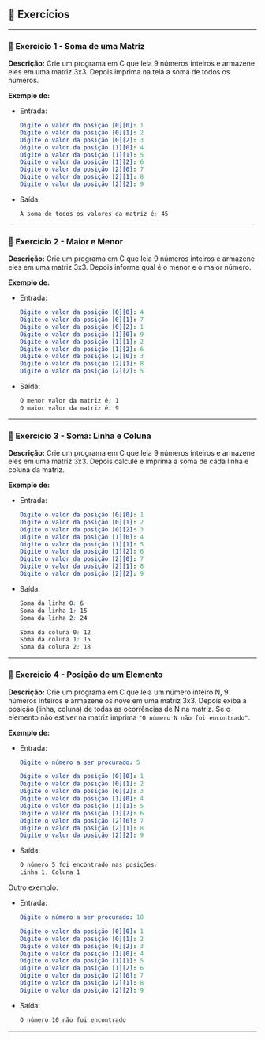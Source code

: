 ## 📝 Exercícios 

---

### 🔹 Exercício 1 - Soma de uma Matriz
**Descrição:** Crie um programa em C que leia 9 números inteiros e armazene eles em uma matriz 3x3. Depois imprima na tela a soma de todos os  números.

**Exemplo de:**
- Entrada:
    ```yaml
    Digite o valor da posição [0][0]: 1  
    Digite o valor da posição [0][1]: 2  
    Digite o valor da posição [0][2]: 3  
    Digite o valor da posição [1][0]: 4  
    Digite o valor da posição [1][1]: 5  
    Digite o valor da posição [1][2]: 6  
    Digite o valor da posição [2][0]: 7  
    Digite o valor da posição [2][1]: 8  
    Digite o valor da posição [2][2]: 9
    ```
 
* Saída:
    ```css
    A soma de todos os valores da matriz é: 45
    ```

---

### 🔹 Exercício 2 - Maior e Menor
**Descrição:** Crie um programa em C que  leia 9 números inteiros e armazene eles em uma matriz 3x3. Depois informe qual é o menor e o maior número.

**Exemplo de:**
- Entrada:
    ```yaml
    Digite o valor da posição [0][0]: 4
    Digite o valor da posição [0][1]: 7  
    Digite o valor da posição [0][2]: 1  
    Digite o valor da posição [1][0]: 9  
    Digite o valor da posição [1][1]: 2  
    Digite o valor da posição [1][2]: 6  
    Digite o valor da posição [2][0]: 3  
    Digite o valor da posição [2][1]: 8  
    Digite o valor da posição [2][2]: 5
    ```
 
* Saída:
    ```css
    O menor valor da matriz é: 1  
    O maior valor da matriz é: 9
    ```

---

### 🔹 Exercício 3 - Soma: Linha e Coluna
**Descrição:** Crie um programa em C que leia 9 números inteiros e armazene eles em uma matriz 3x3. Depois calcule e imprima a soma de cada linha e coluna da matriz.


**Exemplo de:**
- Entrada:
    ```yaml
    Digite o valor da posição [0][0]: 1  
    Digite o valor da posição [0][1]: 2  
    Digite o valor da posição [0][2]: 3  
    Digite o valor da posição [1][0]: 4  
    Digite o valor da posição [1][1]: 5  
    Digite o valor da posição [1][2]: 6  
    Digite o valor da posição [2][0]: 7  
    Digite o valor da posição [2][1]: 8  
    Digite o valor da posição [2][2]: 9

    ```
 
* Saída:
    ```css
    Soma da linha 0: 6  
    Soma da linha 1: 15  
    Soma da linha 2: 24  

    Soma da coluna 0: 12  
    Soma da coluna 1: 15  
    Soma da coluna 2: 18
    ```

---

### 🔹 Exercício 4 - Posição de um Elemento
**Descrição:**  Crie um programa em C que leia um número inteiro N, 9 números inteiros e armazene os nove em uma matriz 3x3. Depois exiba a posição (linha, coluna) de todas as ocorrências de N na matriz. Se o elemento não estiver na matriz imprima `"O número N não foi encontrado"`.

**Exemplo de:**
- Entrada:
    ```yaml
    Digite o número a ser procurado: 5

    Digite o valor da posição [0][0]: 1  
    Digite o valor da posição [0][1]: 2  
    Digite o valor da posição [0][2]: 3  
    Digite o valor da posição [1][0]: 4  
    Digite o valor da posição [1][1]: 5  
    Digite o valor da posição [1][2]: 6  
    Digite o valor da posição [2][0]: 7  
    Digite o valor da posição [2][1]: 8  
    Digite o valor da posição [2][2]: 9
    ```
 
* Saída:
    ```css
    O número 5 foi encontrado nas posições:
    Linha 1, Coluna 1
    ```
Outro exemplo:

- Entrada:
    ```yaml
    Digite o número a ser procurado: 10

    Digite o valor da posição [0][0]: 1  
    Digite o valor da posição [0][1]: 2  
    Digite o valor da posição [0][2]: 3  
    Digite o valor da posição [1][0]: 4  
    Digite o valor da posição [1][1]: 5  
    Digite o valor da posição [1][2]: 6  
    Digite o valor da posição [2][0]: 7  
    Digite o valor da posição [2][1]: 8  
    Digite o valor da posição [2][2]: 9
    ```
 
* Saída:
    ```css
    O número 10 não foi encontrado
    ```
    
---
